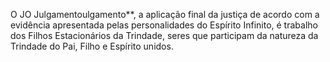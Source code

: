 ﻿O JO Julgamentoulgamento**, a aplicação final da justiça de acordo com a evidência apresentada pelas personalidades do Espírito Infinito, é trabalho dos Filhos Estacionários da Trindade, seres que participam da natureza da Trindade do Pai,  Filho e Espírito unidos.